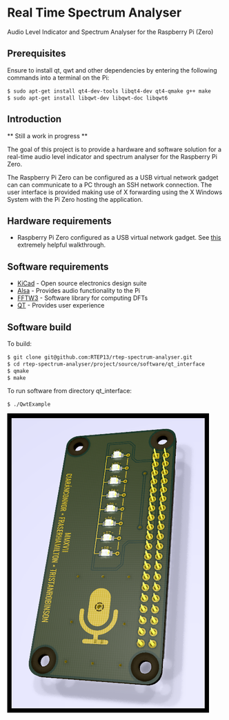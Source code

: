 # Real Time Spectrum Analyser

Audio Level Indicator and Spectrum Analyser for the Raspberry Pi (Zero)

## Prerequisites

Ensure to install qt, qwt and other dependencies by entering the following commands into a terminal on the Pi:
```
$ sudo apt-get install qt4-dev-tools libqt4-dev qt4-qmake g++ make
$ sudo apt-get install libqwt-dev libqwt-doc libqwt6
```

## Introduction

** Still a work in progress **

The goal of this project is to provide a hardware and software solution for a real-time audio level indicator and spectrum analyser for the Raspberry Pi Zero.

The Raspberry Pi Zero can be configured as a USB virtual network gadget can can communicate to a PC through an SSH network connection. The user interface is provided making use of X forwarding using the X Windows System with the Pi Zero hosting the application.

## Hardware requirements

* Raspberry Pi Zero configured as a USB virtual network gadget. See [this](http://blog.gbaman.info/?p=699) extremely helpful walkthrough.
 
## Software requirements

* [KiCad](http://kicad-pcb.org/) - Open source electronics design suite
* [Alsa](https://www.alsa-project.org/) - Provides audio functionality to the Pi
* [FFTW3](http://www.fftw.org/) - Software library for computing DFTs
* [QT](https://www.qt.io/) - Provides user experience


## Software build

To build:
```
$ git clone git@github.com:RTEP13/rtep-spectrum-analyser.git
$ cd rtep-spectrum-analyser/project/source/software/qt_interface
$ qmake
$ make
```
To run software from directory qt\_interface:
```
$ ./QwtExample
```
![Alt text](/project/source/hardware/kicad/_plot/png/rtep-audio-spectrum-analyser-ray-traced.png?raw=true)

